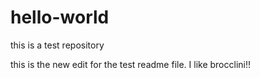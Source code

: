 hello-world
===========

this is a test repository


this is the new edit for the test readme file. I like brocclini!!
